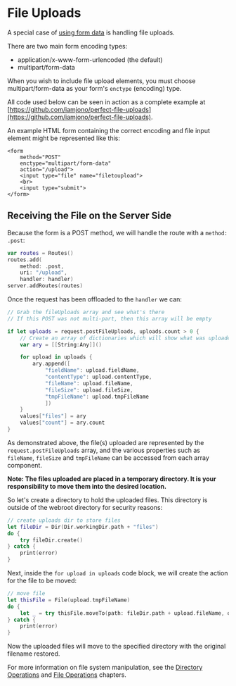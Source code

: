 # File Uploads

A special case of [using form data](https://github.com/PerfectlySoft/PerfectDocs/blob/master/guide/formData.md) is handling file uploads.

There are two main form encoding types:

* application/x-www-form-urlencoded (the default)
* multipart/form-data

When you wish to include file upload elements, you must choose multipart/form-data as your form's `enctype` (encoding) type.

All code used below can be seen in action as a complete example at [https://github.com/iamjono/perfect-file-uploads](https://github.com/iamjono/perfect-file-uploads).

An example HTML form containing the correct encoding and file input element might be represented like this:

```
<form 
	method="POST" 
	enctype="multipart/form-data" 
	action="/upload">
	<input type="file" name="filetoupload">
	<br>
	<input type="submit">
</form>
```

## Receiving the File on the Server Side

Because the form is a POST method, we will handle the route with a `method: .post`:

``` swift
var routes = Routes()
routes.add(
	method: .post, 
	uri: "/upload", 
	handler: handler)
server.addRoutes(routes)
```

Once the request has been offloaded to the `handler` we can:

``` swift
// Grab the fileUploads array and see what's there
// If this POST was not multi-part, then this array will be empty

if let uploads = request.postFileUploads, uploads.count > 0 {
	// Create an array of dictionaries which will show what was uploaded
	var ary = [[String:Any]]()

	for upload in uploads {
		ary.append([
			"fieldName": upload.fieldName,
			"contentType": upload.contentType,
			"fileName": upload.fileName,
			"fileSize": upload.fileSize,
			"tmpFileName": upload.tmpFileName
			])
	}
	values["files"] = ary
	values["count"] = ary.count
}
```

As demonstrated above, the file(s) uploaded are represented by the `request.postFileUploads` array, and the various properties such as `fileName`, `fileSize` and `tmpFileName` can be accessed from each array component.

**Note: The files uploaded are placed in a temporary directory. It is your responsibility to move them into the desired location.**

So let's create a directory to hold the uploaded files. This directory is outside of the webroot directory for security reasons:

``` swift 
// create uploads dir to store files
let fileDir = Dir(Dir.workingDir.path + "files")
do {
	try fileDir.create()
} catch {
	print(error)
}
```

Next, inside the `for upload in uploads` code block, we will create the action for the file to be moved:

``` swift
// move file
let thisFile = File(upload.tmpFileName)
do {
	let _ = try thisFile.moveTo(path: fileDir.path + upload.fileName, overWrite: true)
} catch {
	print(error)
}
```

Now the uploaded files will move to the specified directory with the original filename restored.

For more information on file system manipulation, see the [Directory Operations](https://github.com/PerfectlySoft/PerfectDocs/blob/master/guide/dir.md) and [File Operations](https://github.com/PerfectlySoft/PerfectDocs/blob/master/guide/file.md) chapters.
